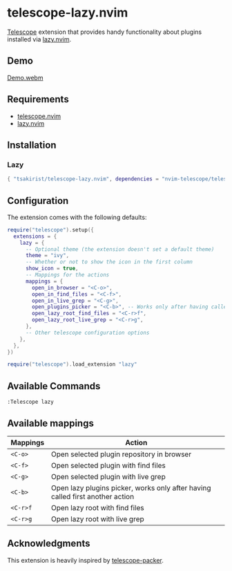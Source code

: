 # telescope-lazy.nvim

[Telescope](https://github.com/nvim-telescope/telescope.nvim) extension that
provides handy functionality about plugins installed via
[lazy.nvim](https://github.com/folke/lazy.nvim).

## Demo

[Demo.webm](https://user-images.githubusercontent.com/20475201/209448481-84bbd8a5-9d42-46be-bc46-18a481803474.webm)


## Requirements

- [telescope.nvim](https://github.com/nvim-telescope/telescope.nvim)
- [lazy.nvim](https://github.com/folke/lazy.nvim)

## Installation

### Lazy

```lua
{ "tsakirist/telescope-lazy.nvim", dependencies = "nvim-telescope/telescope.nvim" }
```

## Configuration

The extension comes with the following defaults:

```lua
require("telescope").setup({
  extensions = {
    lazy = {
      -- Optional theme (the extension doesn't set a default theme)
      theme = "ivy",
      -- Whether or not to show the icon in the first column
      show_icon = true,
      -- Mappings for the actions
      mappings = {
        open_in_browser = "<C-o>",
        open_in_find_files = "<C-f>",
        open_in_live_grep = "<C-g>",
        open_plugins_picker = "<C-b>", -- Works only after having called first another action
        open_lazy_root_find_files = "<C-r>f",
        open_lazy_root_live_grep = "<C-r>g",
      },
      -- Other telescope configuration options
    },
  },
})

require("telescope").load_extension "lazy"
```

## Available Commands

`:Telescope lazy`

## Available mappings

| Mappings | Action                                                                        |
| -------- | ----------------------------------------------------------------------------- |
| `<C-o>`  | Open selected plugin repository in browser                                    |
| `<C-f>`  | Open selected plugin with find files                                          |
| `<C-g>`  | Open selected plugin with live grep                                           |
| `<C-b>`  | Open lazy plugins picker, works only after having called first another action |
| `<C-r>f` | Open lazy root with find files                                                |
| `<C-r>g` | Open lazy root with live grep                                                 |

## Acknowledgments

This extension is heavily inspired by
[telescope-packer](https://github.com/nvim-telescope/telescope-packer.nvim).
